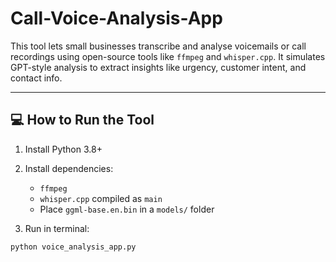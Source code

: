 # Call-Voice-Analysis-App

This tool lets small businesses transcribe and analyse voicemails or call recordings using open-source tools like `ffmpeg` and `whisper.cpp`. It simulates GPT-style analysis to extract insights like urgency, customer intent, and contact info.

---

## 💻 How to Run the Tool

1. Install Python 3.8+

2. Install dependencies:

   - `ffmpeg`
   - `whisper.cpp` compiled as `main`
   - Place `ggml-base.en.bin` in a `models/` folder

3. Run in terminal:

```bash
python voice_analysis_app.py

